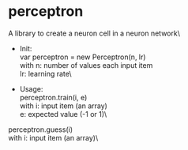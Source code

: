 # perceptron
A library to create a neuron cell in a neuron network\\

+ Init:\
var perceptron = new Perceptron(n, lr)\
	with n: number of values each input item\
	     lr: learning rate\\

+ Usage:\
perceptron.train(i, e)\
	with i: input item (an array)\
	     e: expected value (-1 or 1)\\

perceptron.guess(i)\
	with i: input item (an array)\
	




